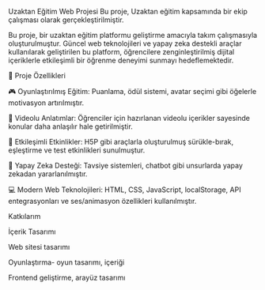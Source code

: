 Uzaktan Eğitim Web Projesi
Bu proje, Uzaktan eğitim kapsamında bir ekip çalışması olarak gerçekleştirilmiştir.

  Bu proje, bir uzaktan eğitim platformu geliştirme amacıyla takım çalışmasıyla oluşturulmuştur. Güncel web teknolojileri ve yapay zeka destekli araçlar kullanılarak geliştirilen bu platform,
öğrencilere zenginleştirilmiş dijital içeriklerle etkileşimli bir öğrenme deneyimi sunmayı hedeflemektedir.

  🚀 Proje Özellikleri

🎮 Oyunlaştırılmış Eğitim: Puanlama, ödül sistemi, avatar seçimi gibi öğelerle motivasyon artırılmıştır.

🎥 Videolu Anlatımlar: Öğrenciler için hazırlanan videolu içerikler sayesinde konular daha anlaşılır hale getirilmiştir.

🧩 Etkileşimli Etkinlikler: H5P gibi araçlarla oluşturulmuş sürükle-bırak, eşleştirme ve test etkinlikleri sunulmuştur.

🧠 Yapay Zeka Desteği: Tavsiye sistemleri, chatbot gibi unsurlarda yapay zekadan yararlanılmıştır.

💻 Modern Web Teknolojileri: HTML, CSS, JavaScript, localStorage, API entegrasyonları ve ses/animasyon özellikleri kullanılmıştır.

  Katkılarım

  İçerik Tasarımı 

  Web sitesi tasarımı

  Oyunlaştırma- oyun tasarımı, içeriği

  Frontend geliştirme, arayüz tasarımı
